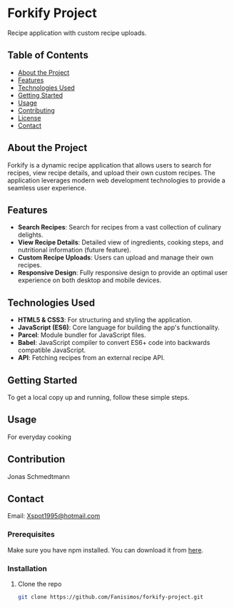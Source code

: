 # Forkify Project

Recipe application with custom recipe uploads.

## Table of Contents

- [About the Project](#about-the-project)
- [Features](#features)
- [Technologies Used](#technologies-used)
- [Getting Started](#getting-started)
- [Usage](#usage)
- [Contributing](#contributing)
- [License](#license)
- [Contact](#contact)

## About the Project

Forkify is a dynamic recipe application that allows users to search for recipes, view recipe details, and upload their own custom recipes. The application leverages modern web development technologies to provide a seamless user experience.

## Features

- **Search Recipes**: Search for recipes from a vast collection of culinary delights.
- **View Recipe Details**: Detailed view of ingredients, cooking steps, and nutritional information (future feature).
- **Custom Recipe Uploads**: Users can upload and manage their own recipes.
- **Responsive Design**: Fully responsive design to provide an optimal user experience on both desktop and mobile devices.

## Technologies Used

- **HTML5 & CSS3**: For structuring and styling the application.
- **JavaScript (ES6)**: Core language for building the app's functionality.
- **Parcel**: Module bundler for JavaScript files.
- **Babel**: JavaScript compiler to convert ES6+ code into backwards compatible JavaScript.
- **API**: Fetching recipes from an external recipe API.

## Getting Started

To get a local copy up and running, follow these simple steps.

## Usage

For everyday cooking

## Contribution

Jonas Schmedtmann

## Contact

Email: Xspot1995@hotmail.com

### Prerequisites

Make sure you have npm installed. You can download it from [here](https://nodejs.org/).

### Installation

1. Clone the repo
   ```sh
   git clone https://github.com/Fanisimos/forkify-project.git
   ```
